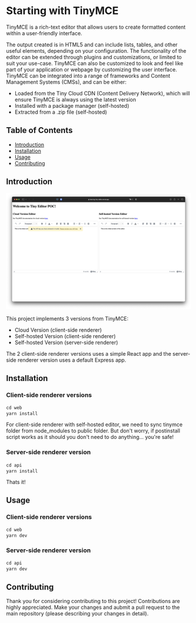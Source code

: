 # Starting with TinyMCE

TinyMCE is a rich-text editor that allows users to create formatted content within a user-friendly interface.

The output created is in HTML5 and can include lists, tables, and other useful elements, depending on your configuration. The functionality of the editor can be extended through plugins and customizations, or limited to suit your use-case. TinyMCE can also be customized to look and feel like part of your application or webpage by customizing the user interface. TinyMCE can be integrated into a range of frameworks and Content Management Systems (CMSs), and can be either:

- Loaded from the Tiny Cloud CDN (Content Delivery Network), which will ensure TinyMCE is always using the latest version
- Installed with a package manager (self-hosted)
- Extracted from a .zip file (self-hosted)

## Table of Contents

- [Introduction](#introduction)
- [Installation](#installation)
- [Usage](#usage)
- [Contributing](#contributing)

## Introduction

![Screenshot](./screenshot.png)

This project implements 3 versions from TinyMCE:

- Cloud Version (client-side renderer)
- Self-hosted Version (client-side renderer)
- Self-hosted Version (server-side renderer)

The 2 client-side renderer versions uses a simple React app and the server-side renderer version uses a default Express app.

## Installation

### Client-side renderer versions

```
cd web
yarn install
```

For client-side renderer with self-hosted editor, we need to sync tinymce folder from node_modules to public folder. But don't worry, if postinstall script works as it should you don't need to do anything... you're safe!

### Server-side renderer version

```
cd api
yarn install
```

Thats it!

## Usage

### Client-side renderer versions

```
cd web
yarn dev
```

### Server-side renderer version

```
cd api
yarn dev
```

## Contributing

Thank you for considering contributing to this project! Contributions are highly appreciated. Make your changes and aubmit a pull request to the main repository (please describing your changes in detail).
